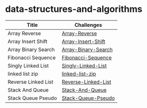 # data-structures-and-algorithms

| Title | Challenges |
| ----------- | ----------- |
| Array Reverse |[Array-Reverse](array-reverse/README.md)|
| Array Insert Shift |[Array-Insert-Shift](Array-Insert-Shift/README.md)|
| Array Binary Search |[Array-Binary-Search](Array-Binary-Search/README.md)|
| Fibonacci Sequence |[Fibonacci-Sequence](Fibonacci-Sequence/README.md)|
| Singly Linked List |[Singly-Linked-List](Singly-Linked-List/README.md)|
| linked list zip |[linked-list-zip](linked-list-zip/linked-list-zip.md)|
| Reverse Linked List |[Reverse-Linked-List](Reverse-Linked-List/Reverse-Linked-List.md)|
| Stack And Queue |[Stack-And-Queue](Stack-And-Queue/README.md)|
| Stack Queue Pseudo |[Stack-Queue-Pseudo](Stack-Queue-Pseudo/README.md)|









